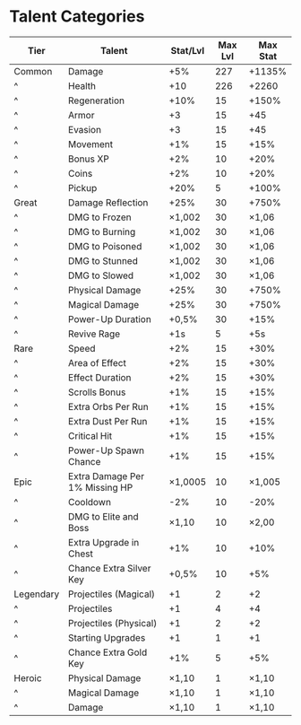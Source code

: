 # Talent Categories

| Tier      | Talent                         | Stat/Lvl | Max Lvl | Max Stat |
|-----------|--------------------------------|----------|---------|----------|
| Common    | Damage                         | +5%      | 227     | +1135%   |
| ^         | Health                         | +10      | 226     | +2260    |
| ^         | Regeneration                   | +10%     | 15      | +150%    |
| ^         | Armor                          | +3       | 15      | +45      |
| ^         | Evasion                        | +3       | 15      | +45      |
| ^         | Movement                       | +1%      | 15      | +15%     |
| ^         | Bonus XP                       | +2%      | 10      | +20%     |
| ^         | Coins                          | +2%      | 10      | +20%     |
| ^         | Pickup                         | +20%     | 5       | +100%    |
| Great     | Damage Reflection              | +25%     | 30      | +750%    |
| ^         | DMG to Frozen                  | ×1,002   | 30      | ×1,06    |
| ^         | DMG to Burning                 | ×1,002   | 30      | ×1,06    |
| ^         | DMG to Poisoned                | ×1,002   | 30      | ×1,06    |
| ^         | DMG to Stunned                 | ×1,002   | 30      | ×1,06    |
| ^         | DMG to Slowed                  | ×1,002   | 30      | ×1,06    |
| ^         | Physical Damage                | +25%     | 30      | +750%    |
| ^         | Magical Damage                 | +25%     | 30      | +750%    |
| ^         | Power-Up Duration              | +0,5%    | 30      | +15%     |
| ^         | Revive Rage                    | +1s      | 5       | +5s      |
| Rare      | Speed                          | +2%      | 15      | +30%     |
| ^         | Area of Effect                 | +2%      | 15      | +30%     |
| ^         | Effect Duration                | +2%      | 15      | +30%     |
| ^         | Scrolls Bonus                  | +1%      | 15      | +15%     |
| ^         | Extra Orbs Per Run             | +1%      | 15      | +15%     |
| ^         | Extra Dust Per Run             | +1%      | 15      | +15%     |
| ^         | Critical Hit                   | +1%      | 15      | +15%     |
| ^         | Power-Up Spawn Chance          | +1%      | 15      | +15%     |
| Epic      | Extra Damage Per 1% Missing HP | ×1,0005  | 10      | ×1,005   |
| ^         | Cooldown                       | -2%      | 10      | -20%     |
| ^         | DMG to Elite and Boss          | ×1,10    | 10      | ×2,00    |
| ^         | Extra Upgrade in Chest         | +1%      | 10      | +10%     |
| ^         | Chance Extra Silver Key        | +0,5%    | 10      | +5%      |
| Legendary | Projectiles (Magical)          | +1       | 2       | +2       |
| ^         | Projectiles                    | +1       | 4       | +4       |
| ^         | Projectiles (Physical)         | +1       | 2       | +2       |
| ^         | Starting Upgrades              | +1       | 1       | +1       |
| ^         | Chance Extra Gold Key          | +1%      | 5       | +5%      |
| Heroic    | Physical Damage                | ×1,10    | 1       | ×1,10    |
| ^         | Magical Damage                 | ×1,10    | 1       | ×1,10    |
| ^         | Damage                         | ×1,10    | 1       | ×1,10    |
